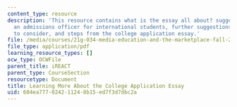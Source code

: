 ```yaml
---
content_type: resource
description: 'This resource contains what is the essay all about? suggestions from
  an admissions officer for international students, further suggestions: questions
  to consider, and steps from the college application essay.'
file: /media/courses/21g-034-media-education-and-the-marketplace-fall-2005/604ea777024211248b15ed7f3d7dbc2a_MIT21G_034F05_essayinfo.pdf
file_type: application/pdf
learning_resource_types: []
ocw_type: OCWFile
parent_title: iREACT
parent_type: CourseSection
resourcetype: Document
title: Learning More About the College Application Essay
uid: 604ea777-0242-1124-8b15-ed7f3d7dbc2a
---
```

